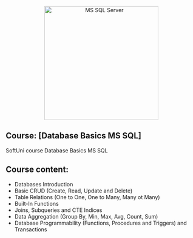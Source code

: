 <p align="center">
	<a href="https://www.microsoft.com/en-us/sql-server/sql-server-downloads"><img src="https://greenwireit.com/wp-content/uploads/2013/05/sql-server-express1.png" alt="MS SQL Server" width="300" align="center"></a>
<p>

## Course: [Database Basics MS SQL]
SoftUni course Database Basics MS SQL

## Course content:
- Databases Introduction
- Basic CRUD (Create, Read, Update and Delete)
- Table Relations (One to One, One to Many, Many ot Many)
- Built-In Functions
- Joins, Subqueries and CTE Indices 
- Data Aggregation (Group By, Min, Max, Avg, Count, Sum)
- Database Programmability (Functions, Procedures and Triggers) and Transactions

